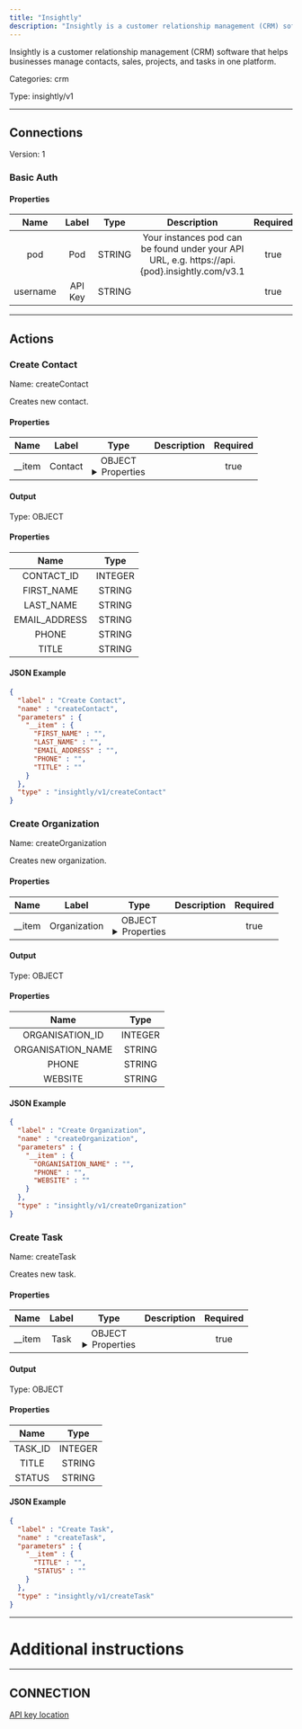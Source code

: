```yaml
---
title: "Insightly"
description: "Insightly is a customer relationship management (CRM) software that helps businesses manage contacts, sales, projects, and tasks in one platform."
---
```


Insightly is a customer relationship management (CRM) software that helps businesses manage contacts, sales, projects, and tasks in one platform.


Categories: crm


Type: insightly/v1

<hr />



## Connections

Version: 1


### Basic Auth

#### Properties

|      Name       |      Label     |     Type     |     Description     | Required |
|:---------------:|:--------------:|:------------:|:-------------------:|:--------:|
| pod | Pod | STRING | Your instances pod can be found under your API URL, e.g. https://api.{pod}.insightly.com/v3.1 | true |
| username | API Key | STRING |  | true |





<hr />



## Actions


### Create Contact
Name: createContact

Creates new contact.

#### Properties

|      Name       |      Label     |     Type     |     Description     | Required |
|:---------------:|:--------------:|:------------:|:-------------------:|:--------:|
| __item | Contact | OBJECT <details> <summary> Properties </summary> {STRING\(FIRST_NAME), STRING\(LAST_NAME), STRING\(EMAIL_ADDRESS), STRING\(PHONE), STRING\(TITLE)} </details> |  | true |


#### Output



Type: OBJECT


#### Properties

|     Name     |     Type     |
|:------------:|:------------:|
| CONTACT_ID | INTEGER |
| FIRST_NAME | STRING |
| LAST_NAME | STRING |
| EMAIL_ADDRESS | STRING |
| PHONE | STRING |
| TITLE | STRING |




#### JSON Example
```json
{
  "label" : "Create Contact",
  "name" : "createContact",
  "parameters" : {
    "__item" : {
      "FIRST_NAME" : "",
      "LAST_NAME" : "",
      "EMAIL_ADDRESS" : "",
      "PHONE" : "",
      "TITLE" : ""
    }
  },
  "type" : "insightly/v1/createContact"
}
```


### Create Organization
Name: createOrganization

Creates new organization.

#### Properties

|      Name       |      Label     |     Type     |     Description     | Required |
|:---------------:|:--------------:|:------------:|:-------------------:|:--------:|
| __item | Organization | OBJECT <details> <summary> Properties </summary> {STRING\(ORGANISATION_NAME), STRING\(PHONE), STRING\(WEBSITE)} </details> |  | true |


#### Output



Type: OBJECT


#### Properties

|     Name     |     Type     |
|:------------:|:------------:|
| ORGANISATION_ID | INTEGER |
| ORGANISATION_NAME | STRING |
| PHONE | STRING |
| WEBSITE | STRING |




#### JSON Example
```json
{
  "label" : "Create Organization",
  "name" : "createOrganization",
  "parameters" : {
    "__item" : {
      "ORGANISATION_NAME" : "",
      "PHONE" : "",
      "WEBSITE" : ""
    }
  },
  "type" : "insightly/v1/createOrganization"
}
```


### Create Task
Name: createTask

Creates new task.

#### Properties

|      Name       |      Label     |     Type     |     Description     | Required |
|:---------------:|:--------------:|:------------:|:-------------------:|:--------:|
| __item | Task | OBJECT <details> <summary> Properties </summary> {STRING\(TITLE), STRING\(STATUS)} </details> |  | true |


#### Output



Type: OBJECT


#### Properties

|     Name     |     Type     |
|:------------:|:------------:|
| TASK_ID | INTEGER |
| TITLE | STRING |
| STATUS | STRING |




#### JSON Example
```json
{
  "label" : "Create Task",
  "name" : "createTask",
  "parameters" : {
    "__item" : {
      "TITLE" : "",
      "STATUS" : ""
    }
  },
  "type" : "insightly/v1/createTask"
}
```




<hr />

# Additional instructions
<hr />

## CONNECTION

[API key location](https://crm.na1.insightly.com/Users/UserSettings)
